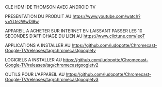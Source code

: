 CLE HDMI DE THOMSON AVEC ANDROID TV

PRESENTATION DU PRODUIT AU https://www.youtube.com/watch?v=YLtezWwDl8w

APPAREIL A ACHETER SUR INTERNET EN LAISSANT PASSER LES 10 SECONDES 
D'AFFICHAGE DU LIEN AU https://www.clictune.com/leoT

APPLICATIONS A INSTALLER AU 
https://github.com/ludopotte/Chromecast-Google-TV/releases/tag/chromecastgoogletv

LOGICIELS A INSTALLER AU 
https://github.com/ludopotte/Chromecast-Google-TV/releases/tag/chromecastgoogletv2

OUTILS POUR L'APPAREIL AU
https://github.com/ludopotte/Chromecast-Google-TV/releases/tag/chromecastgoogletv3
